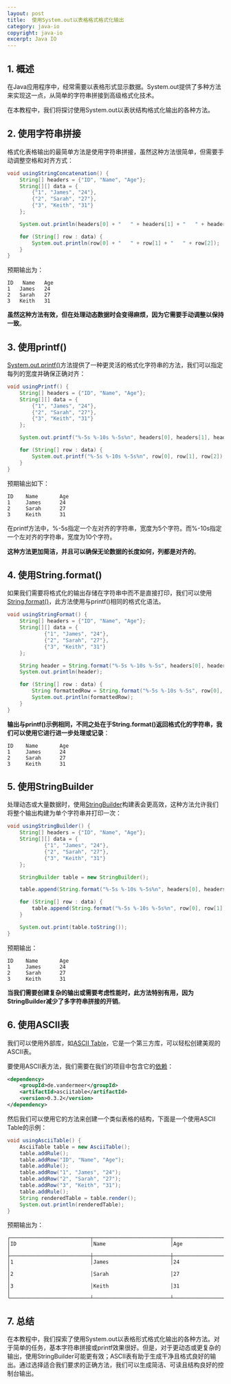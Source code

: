 ```yaml
---
layout: post
title:  使用System.out以表格格式格式化输出
category: java-io
copyright: java-io
excerpt: Java IO
---
```


## 1. 概述

在Java应用程序中，经常需要以表格形式显示数据。System.out提供了多种方法来实现这一点，从简单的字符串拼接到高级格式化技术。

在本教程中，我们将探讨使用System.out以表状结构格式化输出的各种方法。

## 2. 使用字符串拼接

格式化表格输出的最简单方法是使用字符串拼接，虽然这种方法很简单，但需要手动调整空格和对齐方式：

```java
void usingStringConcatenation() {
    String[] headers = {"ID", "Name", "Age"};
    String[][] data = {
        {"1", "James", "24"},
        {"2", "Sarah", "27"},
        {"3", "Keith", "31"}
    };

    System.out.println(headers[0] + "   " + headers[1] + "   " + headers[2]);

    for (String[] row : data) {
        System.out.println(row[0] + "   " + row[1] + "   " + row[2]);
    }
}
```

预期输出为：

```text
ID   Name   Age
1   James   24
2   Sarah   27
3   Keith   31
```

**虽然这种方法有效，但在处理动态数据时会变得麻烦，因为它需要手动调整以保持一致**。

## 3. 使用printf()

[System.out.printf()](https://www.baeldung.com/java-printstream-printf)方法提供了一种更灵活的格式化字符串的方法，我们可以指定每列的宽度并确保正确对齐：

```java
void usingPrintf() {
    String[] headers = {"ID", "Name", "Age"};
    String[][] data = {
        {"1", "James", "24"},
        {"2", "Sarah", "27"},
        {"3", "Keith", "31"}
    };

    System.out.printf("%-5s %-10s %-5s%n", headers[0], headers[1], headers[2]);

    for (String[] row : data) {
        System.out.printf("%-5s %-10s %-5s%n", row[0], row[1], row[2]);
    }
}
```

预期输出如下：

```text
ID    Name       Age  
1     James      24   
2     Sarah      27   
3     Keith      31  
```

在printf方法中，%-5s指定一个左对齐的字符串，宽度为5个字符。而%-10s指定一个左对齐的字符串，宽度为10个字符。

**这种方法更加简洁，并且可以确保无论数据的长度如何，列都是对齐的**。

## 4. 使用String.format()

如果我们需要将格式化的输出存储在字符串中而不是直接打印，我们可以使用[String.format()](https://www.baeldung.com/string/format)，此方法使用与printf()相同的格式化语法。

```java
void usingStringFormat() {
    String[] headers = {"ID", "Name", "Age"};
    String[][] data = {
            {"1", "James", "24"},
            {"2", "Sarah", "27"},
            {"3", "Keith", "31"}
    };

    String header = String.format("%-5s %-10s %-5s", headers[0], headers[1], headers[2]);
    System.out.println(header);

    for (String[] row : data) {
        String formattedRow = String.format("%-5s %-10s %-5s", row[0], row[1], row[2]);
        System.out.println(formattedRow);
    }
}
```

**输出与printf()示例相同，不同之处在于String.format()返回格式化的字符串，我们可以使用它进行进一步处理或记录**：

```text
ID    Name       Age  
1     James      24   
2     Sarah      27   
3     Keith      31   
```

## 5. 使用StringBuilder

处理动态或大量数据时，使用[StringBuilder](https://docs.oracle.com/en/java/javase/21/docs/api/java.base/java/lang/StringBuilder.html)构建表会更高效，这种方法允许我们将整个输出构建为单个字符串并打印一次：

```java
void usingStringBuilder() {
    String[] headers = {"ID", "Name", "Age"};
    String[][] data = {
            {"1", "James", "24"},
            {"2", "Sarah", "27"},
            {"3", "Keith", "31"}
    };

    StringBuilder table = new StringBuilder();

    table.append(String.format("%-5s %-10s %-5s%n", headers[0], headers[1], headers[2]));

    for (String[] row : data) {
        table.append(String.format("%-5s %-10s %-5s%n", row[0], row[1], row[2]));
    }

    System.out.print(table.toString());
}
```

预期输出：

```text
ID    Name       Age  
1     James      24   
2     Sarah      27   
3     Keith      31   
```

**当我们需要创建复杂的输出或需要考虑性能时，此方法特别有用，因为StringBuilder减少了多字符串拼接的开销**。

## 6. 使用ASCII表

我们可以使用外部库，如[ASCII Table](https://github.com/vdmeer/asciitable)，它是一个第三方库，可以轻松创建美观的ASCII表。

要使用ASCII表方法，我们需要在我们的项目中包含它的[依赖](https://mvnrepository.com/artifact/ascii-table/ascii-table/1.0)：

```xml
<dependency>
    <groupId>de.vandermeer</groupId>
    <artifactId>asciitable</artifactId>
    <version>0.3.2</version>
</dependency>
```

然后我们可以使用它的方法来创建一个类似表格的结构，下面是一个使用ASCII Table的示例：

```java
void usingAsciiTable() {
    AsciiTable table = new AsciiTable();
    table.addRule();
    table.addRow("ID", "Name", "Age");
    table.addRule();
    table.addRow("1", "James", "24");
    table.addRow("2", "Sarah", "27");
    table.addRow("3", "Keith", "31");
    table.addRule();
    String renderedTable = table.render();
    System.out.println(renderedTable);
}
```

预期输出为：

```text
┌──────────────────────────┬─────────────────────────┬─────────────────────────┐
│ID                        │Name                     │Age                      │
├──────────────────────────┼─────────────────────────┼─────────────────────────┤
│1                         │James                    │24                       │
│2                         │Sarah                    │27                       │
│3                         │Keith                    │31                       │
└──────────────────────────┴─────────────────────────┴─────────────────────────┘

```

## 7. 总结

在本教程中，我们探索了使用System.out以表格形式格式化输出的各种方法。对于简单的任务，基本字符串拼接或printf效果很好。但是，对于更动态或更复杂的输出，使用StringBuilder可能更有效；ASCII表有助于生成干净且格式良好的输出。通过选择适合我们要求的正确方法，我们可以生成简洁、可读且结构良好的控制台输出。